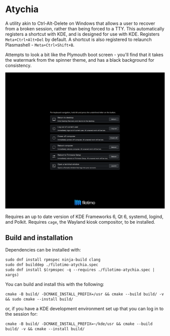 # Atychia

A utility akin to Ctrl-Alt-Delete on Windows that allows a user to recover from a broken session, rather than being forced to a TTY.
This automatically registers a shortcut with KDE, and is designed for use with KDE. Registers `Meta+Ctrl+Alt+Del` by default.
A shortcut is also registered to relaunch Plasmashell - `Meta+Ctrl+Shift+B`.

Attempts to look a bit like the Plymouth boot screen - you'll find that it takes the watermark from the spinner theme, and has a black background for consistency.

![Screenshot of the application](screenshot.png)

Requires an up to date version of KDE Frameworks 6, Qt 6, systemd, logind, and Polkit.
Requires `cage`, the Wayland kiosk compositor, to be installed.

## Build and installation

Dependencies can be installed with:
```
sudo dnf install rpmspec ninja-build clang
sudo dnf builddep ./filotimo-atychia.spec
sudo dnf install $(rpmspec -q --requires ./filotimo-atychia.spec | xargs)
```

You can build and install this with the following:
```
cmake -B build/ -DCMAKE_INSTALL_PREFIX=/usr && cmake --build build/ -v && sudo cmake --install build/
```

or, if you have a KDE development environment set up that you can log in to the session for:
```
cmake -B build/ -DCMAKE_INSTALL_PREFIX=~/kde/usr && cmake --build build/ -v && cmake --install build/
```
